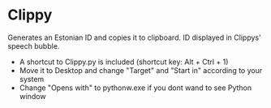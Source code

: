 Clippy
======
Generates an Estonian ID and copies it to clipboard. ID displayed in Clippys' speech bubble.

* A shortcut to Clippy.py is included (shortcut key: Alt + Ctrl + 1)
* Move it to Desktop and change "Target" and "Start in" according to your system
* Change "Opens with" to pythonw.exe if you dont wand to see Python window
